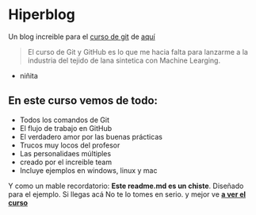 # Hiperblog
Un blog increible para el [curso de git](https://www.google.com/ "curso de git") de [aquí](https://www.google.com/ "aquí")
> El curso de Git y GitHub  es lo que me hacia falta para lanzarme a la industria del tejido de lana sintetica con Machine Learging.
- niñita

## En este curso vemos de todo:
* Todos los comandos de Git
* El flujo de trabajo en GitHub
* El verdadero amor por las buenas prácticas
* Trucos muy locos del profesor
* Las personalidaes múltiples
* creado por el increible team
* Incluye ejemplos en windows, linux y mac

Y como un mable recordatorio: **Este readme.md es un chiste**. Diseñado para el ejemplo. Si llegas acá No te lo tomes en serio. y mejor ve **[ a ver el curso](https://www.google.com/ " a ver el curso")**